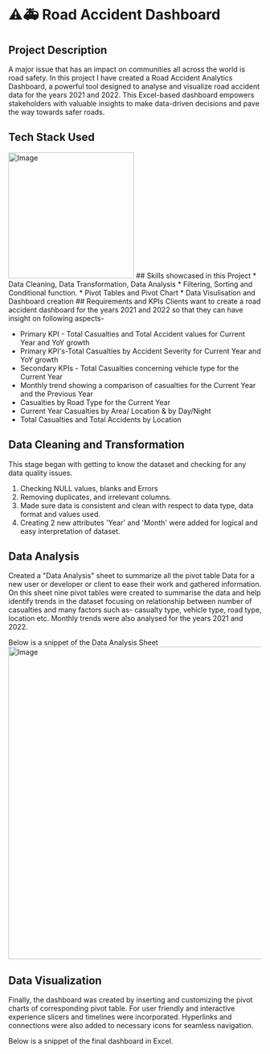 # ⚠️🚑 Road Accident Dashboard
## Project Description
A major issue that has an impact on communities all across the world is road safety. In this project I have created a Road Accident Analytics Dashboard, a powerful tool designed to analyse and visualize road accident data for the years 2021 and 2022. This Excel-based dashboard empowers stakeholders with valuable insights to make data-driven decisions and pave the way towards safer roads.
## Tech Stack Used
<img width="250" height="250" alt="Image" src="https://github.com/user-attachments/assets/bc1c6370-c50d-4460-b7ac-bca641c7fc70" />
## Skills showcased in this Project
* Data Cleaning, Data Transformation, Data Analysis
* Filtering, Sorting and Conditional function.
* Pivot Tables and Pivot Chart
* Data Visulisation and Dashboard creation
## Requirements and KPIs
Clients want to create a road accident dashboard for the years 2021 and 2022 so that they can have insight on following aspects-

* Primary KPI - Total Casualties and Total Accident values for Current Year and YoY growth
* Primary KPI's-Total Casualties by Accident Severity for Current Year and YoY growth
* Secondary KPIs - Total Casualties concerning vehicle type for the Current Year
* Monthly trend showing a comparison of casualties for the Current Year and the Previous Year
* Casualties by Road Type for the Current Year
* Current Year Casualties by Area/ Location & by Day/Night
* Total Casualties and Total Accidents by Location
## Data Cleaning and Transformation
This stage began with getting to know the dataset and checking for any data quality issues.

1) Checking NULL values, blanks and Errors
2) Removing duplicates, and irrelevant columns.
3) Made sure data is consistent and clean with respect to data type, data format and values used.
4) Creating 2 new attributes 'Year' and 'Month' were added for logical and easy interpretation of dataset.
## Data Analysis
Created a "Data Analysis" sheet to summarize all the pivot table Data for a new user or developer or client to ease their work and gathered information. On this sheet nine pivot tables were created to summarise the data and help identify trends in the dataset focusing on relationship between number of casualties and many factors such as- casualty type, vehicle type, road type, location etc. Monthly trends were also analysed for the years 2021 and 2022.

Below is a snippet of the Data Analysis Sheet
<img width="1147" height="621" alt="Image" src="https://github.com/user-attachments/assets/6516a8bf-6a64-4350-8fbd-485e744f8519" />
## Data Visualization
Finally, the dashboard was created by inserting and customizing the pivot charts of corresponding pivot table. For user friendly and interactive experience slicers and timelines were incorporated. Hyperlinks and connections were also added to necessary icons for seamless navigation.

Below is a snippet of the final dashboard in Excel.

